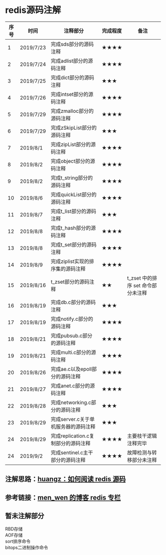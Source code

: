 ﻿# redis源码注解  

序号|时间 | 注释部分 | 完成程度 | 备注
-|-|-|-|- 
1|2019/7/23 |完成sds部分的源码注释|★★★★
2|2019/7/24 |完成adlist部分的源码注释|★★★★
3|2019/7/25 |完成dict部分的源码注释|★★★
4|2019/7/26 |完成intset部分的源码注释|★★★★
5|2019/7/29 |完成zmalloc部分的源码注释|★★★★
6|2019/7/29 |完成zSkipList部分的源码注释|★★★
7|2019/8/1  |完成zipList部分的源码注释|★★★★
8|2019/8/2  |完成object部分的源码注释|★★★★
9|2019/8/2  |完成t_string部分的源码注释|★★★★
10|2019/8/6  |完成quickList部分的源码注释|★★★★
11|2019/8/7  |完成t_list部分的源码注释|★★★
12|2019/8/8  |完成t_hash部分的源码注释|★★★★
13|2019/8/8  |完成t_set部分的源码注释|★★★★
14|2019/8/9  |完成ziplist实现的排序集的源码注释|★★★★
15|2019/8/16 |t_zset部分的源码注释|★★|t_zset 中的排序 set 命令部分未注释
16|2019/8/19 |完成db.c部分的源码注释|★★★
17|2019/8/19 |完成notify.c部分的源码注释|★★★★
18|2019/8/21 |完成pubsub.c部分的源码注释|★★★★
19|2019/8/21 |完成multi.c部分的源码注释|★★★★
20|2019/8/26 |完成ae.c以及epoll部分的源码注释|★★★★
21|2019/8/27 |完成anet.c部分的源码注释|★★★★
22|2019/8/28 |完成networking.c部分的源码注释|★★★
23|2019/8/29 |完成server.c关于单机服务器的源码注释|★★★
24|2019/8/29 |完成replication.c复制部分的源码注释|★★★★ |主要枝干逻辑注释完毕 
24|2019/9/2 |完成sentinel.c主干部分的源码注释|★★★★ |故障检测与转移部分未注释
  
## 注解思路：[huangz：如何阅读 redis 源码](http://blog.huangz.me/diary/2014/how-to-read-redis-source-code.html)
## 参考链接：[men_wen 的博客 redis 专栏](https://blog.csdn.net/men_wen/article/category/6769467)
## 暂未注解部分
RBD存储  
AOF存储  
sort排序命令  
bitops二进制操作命令
